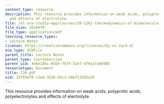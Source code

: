 ```yaml
---
content_type: resource
description: This resource provides information on weak acids, polyprotic acids, polyelectrolytes
  and effects of electrolyte.
file: /ol-ocw-studio-app/courses/20-110j-thermodynamics-of-biomolecular-systems-fall-2005/15f93ef811ed353665c3e0ef11592a35_l30.pdf
file_size: 1618470
file_type: application/pdf
learning_resource_types:
- Lecture Notes
license: https://creativecommons.org/licenses/by-nc-sa/4.0/
ocw_type: OCWFile
parent_title: Lecture Notes
parent_type: CourseSection
parent_uid: 4e6e18bc-05b5-f575-53e7-4f6a1fa68985
resourcetype: Document
title: l30.pdf
uid: 15f93ef8-11ed-3536-65c3-e0ef11592a35
---
```

This resource provides information on weak acids, polyprotic acids, polyelectrolytes and effects of electrolyte.